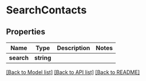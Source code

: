 # SearchContacts

## Properties
Name | Type | Description | Notes
------------ | ------------- | ------------- | -------------
**search** | **string** |  | 

[[Back to Model list]](../README.md#documentation-for-models) [[Back to API list]](../README.md#documentation-for-api-endpoints) [[Back to README]](../README.md)


